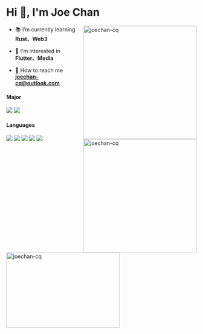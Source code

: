 <h1 align="left">Hi 👋, I'm Joe Chan</h1>

<p>
<img align="right" width="300" src="https://github-readme-stats.vercel.app/api?username=joechan-cq&show_icons=true&locale=en&theme=dracula" alt="joechan-cq" />
</p>

- 📚 I’m currently learning **Rust、Web3**

- 👀 I'm interested in **Flutter、Media**

- 📮 How to reach me **joechan-cq@outlook.com**

<h4 align="left">Major</h4>
<div>
<img src="https://img.shields.io/badge/Android-green.svg" style="display: inline-block" />
<img src="https://img.shields.io/badge/Flutter-blue.svg" style="display: inline-block"/>
</div>

<p>
<img align="right" width="300" src="https://github-readme-streak-stats.herokuapp.com/?user=joechan-cq&theme=dracula" alt="joechan-cq" />
</p>

<h4 align="left">Languages</h4>
<div>
<img src="https://img.shields.io/badge/Java-purple.svg" style="display: inline-block" />
<img src="https://img.shields.io/badge/Dart-yellow.svg" style="display: inline-block" />
<img src="https://img.shields.io/badge/C-pink.svg" style="display: inline-block" />
<img src="https://img.shields.io/badge/Rust-orange.svg" style="display: inline-block" />
<img src="https://img.shields.io/badge/Python-violet.svg" style="display: inline-block" />
</div>

  <img align="left" width="300" height="200" src="https://github-readme-stats.vercel.app/api/top-langs?username=joechan-cq&show_icons=true&locale=en&layout=compact&theme=dracula" alt="joechan-cq" />
  
<h4></h4>

